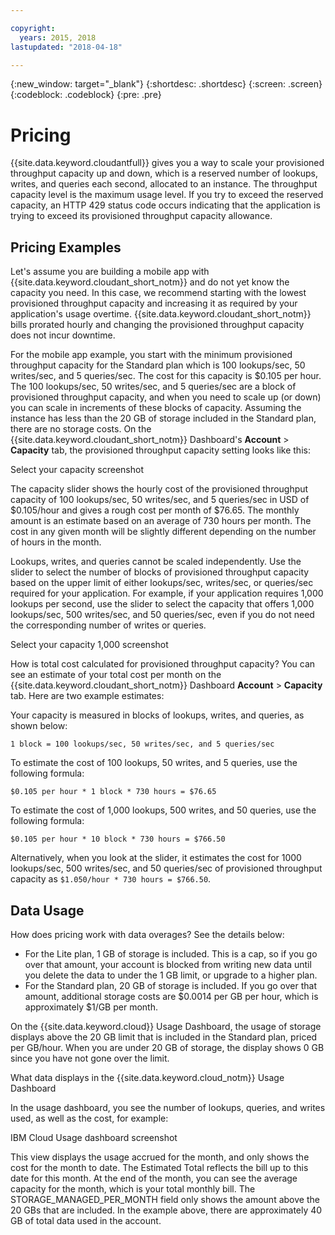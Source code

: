 ```yaml
---

copyright:
  years: 2015, 2018
lastupdated: "2018-04-18"

---
```


{:new_window: target="_blank"}
{:shortdesc: .shortdesc}
{:screen: .screen}
{:codeblock: .codeblock}
{:pre: .pre}

<!-- Acrolinx: 2017-02-23 -->

# Pricing

{{site.data.keyword.cloudantfull}} gives you a way to scale your provisioned throughput 
capacity up and down, which is a reserved number of lookups, writes, and 
queries each second, allocated to an instance. The throughput capacity 
level is the maximum usage level. If you try to exceed the 
reserved capacity, an HTTP 429 status code occurs indicating that 
the application is trying to exceed its provisioned 
throughput capacity allowance.

## Pricing Examples 

Let's assume you are building a mobile app with {{site.data.keyword.cloudant_short_notm}} 
and do not yet 
know the capacity you need. In this case, we recommend starting with 
the lowest provisioned throughput capacity and increasing it as required by 
your application's usage overtime. {{site.data.keyword.cloudant_short_notm}} 
bills prorated hourly and 
changing the provisioned throughput capacity does not incur downtime. 

For the mobile app example, you start with the minimum provisioned 
throughput capacity for the Standard plan which is 100 lookups/sec, 
50 writes/sec, and 5 queries/sec. The cost for this capacity is $0.105 
per hour. The 100 lookups/sec, 50 writes/sec, and 5 queries/sec are a 
block of provisioned throughput capacity, and when you need to scale up 
(or down) you can scale in increments of these blocks of capacity. 
Assuming the instance has less than the 20 GB of storage included in the 
Standard plan, there are no storage costs. On the {{site.data.keyword.cloudant_short_notm}} Dashboard's 
**Account** > **Capacity** tab, the provisioned throughput capacity 
setting looks like this:

Select your capacity screenshot

The capacity slider shows the hourly cost of the provisioned throughput 
capacity of 100 lookups/sec, 50 writes/sec, and 5 queries/sec in USD of 
$0.105/hour and gives a rough cost per month of $76.65. The monthly amount 
is an estimate based on an average of 730 hours per month. The cost in any 
given month will be slightly different depending on the number of hours in 
the month.

Lookups, writes, and queries cannot be scaled independently. Use the slider 
to select the number of blocks of provisioned throughput capacity based on 
the upper limit of either lookups/sec, writes/sec, or queries/sec required 
for your application. For example, if your application requires 1,000 lookups 
per second, use the slider to select the capacity that offers 1,000 
lookups/sec, 500 writes/sec, and 50 queries/sec, even if you do not need 
the corresponding number of writes or queries.

Select your capacity 1,000 screenshot

How is total cost calculated for provisioned throughput capacity? You can see an 
estimate of your total cost per month on the {{site.data.keyword.cloudant_short_notm}} 
Dashboard **Account** > **Capacity** tab. Here are two example estimates:

Your capacity is measured in blocks of lookups, writes, and queries, as shown below:

`1 block = 100 lookups/sec, 50 writes/sec, and 5 queries/sec`

To estimate the cost of 100 lookups, 50 writes, and 5 queries, use the 
following formula: 

`$0.105 per hour * 1 block * 730 hours = $76.65`

To estimate the cost of 1,000 lookups, 500 writes, and 50 queries, use the 
following formula:

`$0.105 per hour * 10 block * 730 hours = $766.50`
 
Alternatively, when you look at the slider, it estimates the cost for 
1000 lookups/sec, 500 writes/sec, and 50 queries/sec of provisioned 
throughput capacity as `$1.050/hour * 730 hours = $766.50`.


## Data Usage 

How does pricing work with data overages? See the details below: 

- For the Lite plan, 1 GB of storage is included. This is a cap, so if you go 
over that amount, your account is blocked from writing new data until 
you delete the data to under the 1 GB limit, or upgrade to a higher plan.
- For the Standard plan, 20 GB of storage is included. If you go over that 
amount, additional storage costs are $0.0014 per GB per hour, which is 
approximately $1/GB per month. 

On the {{site.data.keyword.cloud}} Usage Dashboard, the usage of storage displays above the 
20 GB limit that is included in the Standard plan, priced per GB/hour. When you are under 
20 GB of storage, the display shows 0 GB since you have not gone over the 
limit. 

What data displays in the {{site.data.keyword.cloud_notm}} Usage Dashboard

In the usage dashboard, you see the number of lookups, queries, and writes used, as 
well as the cost, for example:

IBM Cloud Usage dashboard screenshot

This view displays the usage accrued for the month, and only shows 
the cost for the month to date. The Estimated Total reflects the bill 
up to this date for this month. At the end of the month, you can see 
the average capacity for the month, which is your total monthly bill. 
The STORAGE_MANAGED_PER_MONTH field only shows the amount above the 20 GBs 
that are included. In the example above, there 
are approximately 40 GB of total data used in the account. 

